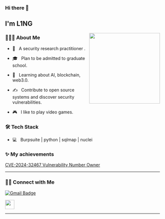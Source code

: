 ### Hi there 👋<h2> I'm L1NG</h2>

<img align='right' src="https://media.giphy.com/media/Cmr1OMJ2FN0B2/giphy.gif" width="230">

<h3> 👨🏻‍💻 About Me </h3>



- 🤔 &nbsp; A security research practitioner .

- 🎓 &nbsp; Plan to be admitted to graduate school.

- 🌱 &nbsp; Learning about AI, blockchain, web3.0.

- ✍️ &nbsp; Contribute to open source systems and discover security vulnerabilities.

- 🎮 &nbsp; I like to play video games.



<h3>🛠 Tech Stack</h3>



- 💻 &nbsp; Burpsuite | python | sqlmap | nuclei


<h3> ✨ My achievements </h3>

[CVE-2024-32467 Vulnerability Number Owner](https://github.com/metersphere/metersphere/security/advisories/GHSA-7499-q88f-mxqp)
<!--

- 🌐 &nbsp; HTML | CSS | JavaScript | Bootstrap | ReactJS

- 🛢 &nbsp; MySQL | MongoDB

- 🔧 &nbsp; Git | Markdown | Selenium | Tidyverse

- 🖥 &nbsp; Illustrator| Photoshop | InDesign


<h3>🛠 To Learn</h3>

- 🔧 &nbsp; web3.0 | blockchain | AI 

-->

<hr>

<!--
[![Shivam's GitHub Stats](https://github-readme-stats.vercel.app/api?username=shivam0110&show_icons=true)](https://github.com/shivam0110)

<br/>

<br/>

<img src="https://github.com/nirala69/nirala69/blob/master/70804f7e25b11f29db904f2fa7b4cd9d.gif" width="350" align='right'>

![Top Langs](https://github-readme-stats.vercel.app/api/top-langs/?username=shivam0110&show_icons=true)

<br><br>
-->


<h3> 🤝🏻 Connect with Me </h3>

<p align="center">
<!--
<a href="https://shivammalpani.netlify.app/"><img alt="Website" src="https://img.shields.io/badge/shivammalpani.netlify.app-black?style=flat-square&logo=google-chrome"></a>
<a href="https://www.linkedin.com/in/shivam-malpani-47a379198/"><img alt="LinkedIn" src="https://img.shields.io/badge/LinkedIn-Shivam%20Malpani-blue?style=flat-square&logo=linkedin"></a>
<a href="https://www.instagram.com/i__disbalance/"><img alt="Instagram" src="https://img.shields.io/badge/Instagram-i__disbalance-black?style=flat-square&logo=instagram"></a>
-->

  [![Gmail Badge](https://img.shields.io/badge/383417532@qq.com-c14438?style=flat&logo=Gmail&logoColor=white&link=mailto:383417532@qq.com)](mailto:383417532@qq.com)
  <!--
  ![Visitors](https://visitor-badge.laobi.icu/badge?page_id=eallion.eallion)
  ![](https://komarev.com/ghpvc/?username=eallion&color=0366d6)
  ![Visitor count](https://visitor-badge.laobi.icu/badge?page_id=shivam0110.shivam0110)   
  -->
  <img src="https://media.giphy.com/media/dxn6fRlTIShoeBr69N/giphy.gif" width="30">


<hr>
